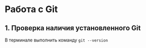 # Работа с Git

## 1. Проверка наличия установленного Git

В терминале выполнить команду `git --version`

